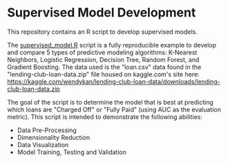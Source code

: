# Supervised Model Development
This repository contains an R script to develop supervised models.

The [supervised_model.R](https://github.com/b-shelton/technical_examples/blob/master/machine_learning/supervised_model/supervised_model.R) script is a fully reproducible example to develop and compare 5 types of predictive modeling algorithms: K-Nearest Neighbors, Logistic Regression, Decision Tree, Random Forest, and Gradient Boosting. The data used is the "loan.csv" data found in the "lending-club-loan-data.zip" file housed on kaggle.com's site here: https://kaggle.com/wendykan/lending-club-loan-data/downloads/lending-club-loan-data.zip

The goal of the script is to determine the model that is best at predicting which loans are "Charged Off" or "Fully Paid" (using AUC as the evaluation metric). This script is intended to demonstrate the following abilities:
- Data Pre-Processing
- Dimensionality Reduction
- Data Visualization
- Model Training, Testing and Validation
